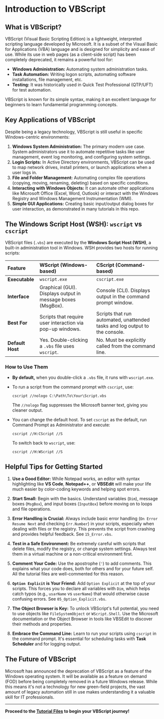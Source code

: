 # Introduction to VBScript

## What is VBScript?

VBScript (Visual Basic Scripting Edition) is a lightweight, interpreted scripting language developed by Microsoft. It is a subset of the Visual Basic for Applications (VBA) language and is designed for simplicity and ease of use. While its use in web pages (as a client-side script) has been completely deprecated, it remains a powerful tool for:

* **Windows Administration:** Automating system administration tasks.
* **Task Automation:** Writing logon scripts, automating software installations, file management, etc.
* **Testing:** It was historically used in Quick Test Professional (QTP/UFT) for test automation.

VBScript is known for its simple syntax, making it an excellent language for beginners to learn fundamental programming concepts.

## Key Applications of VBScript

Despite being a legacy technology, VBScript is still useful in specific Windows-centric environments:

1. **Windows System Administration:** The primary modern use case. System administrators use it to automate repetitive tasks like user management, event log monitoring, and configuring system settings.
2. **Login Scripts:** In Active Directory environments, VBScript can be used to map network drives, install printers, or launch applications when a user logs in.
3. **File and Folder Management:** Automating complex file operations (copying, moving, renaming, deleting) based on specific conditions.
4. **Interacting with Windows Objects:** It can automate other applications like Microsoft Office (Excel, Word, Outlook) or interact with the Windows Registry and Windows Management Instrumentation (WMI).
5. **Simple GUI Applications:** Creating basic input/output dialog boxes for user interaction, as demonstrated in many tutorials in this repo.

## The Windows Script Host (WSH): `wscript` vs `cscript`

VBScript files (`.vbs`) are executed by the **Windows Script Host (WSH)**, a built-in administration tool in Windows. WSH provides two hosts for running scripts:

| Feature | **WScript** (Windows-based) | **CScript** (Command-based) |
| :--- | :--- | :--- |
| **Executable** | `wscript.exe` | `cscript.exe` |
| **Interface** | Graphical (GUI). Displays output in message boxes (MsgBox). | Console (CLI). Displays output in the command prompt window. |
| **Best For** | Scripts that require user interaction via pop-up windows. | Scripts that run automated, unattended tasks and log output to the console. |
| **Default Host** | Yes. Double-clicking a `.vbs` file uses `wscript`. | No. Must be explicitly called from the command line. |

### How to Use Them

* **By default,** when you double-click a `.vbs` file, it runs with `wscript.exe`.
* To run a script from the command prompt with `cscript`, use:

    ```batch
    cscript //nologo C:\Path\To\Your\Script.vbs
    ```

    The `//nologo` flag suppresses the Microsoft banner text, giving you cleaner output.

* You can change the default host. To set `cscript` as the default, run Command Prompt as Administrator and execute:

    ```batch
    cscript //H:CScript //S
    ```

    To switch back to `wscript`, use:

    ```batch
    cscript //H:WScript //S
    ```

## Helpful Tips for Getting Started

1. **Use a Good Editor:** While Notepad works, an editor with syntax highlighting like **VS Code**, **Notepad++**, or **VBSEdit** will make your life much easier by color-coding keywords and helping spot errors.

2. **Start Small:** Begin with the basics. Understand variables (`Dim`), message boxes (`MsgBox`), and input boxes (`InputBox`) before moving on to loops and file operations.

3. **Error Handling is Crucial:** Always include basic error handling (`On Error Resume Next` and checking `Err.Number`) in your scripts, especially when dealing with files or the registry. This prevents the script from crashing and provides helpful feedback. See `15_Error.vbs`.

4. **Test in a Safe Environment:** Be extremely careful with scripts that delete files, modify the registry, or change system settings. Always test them in a virtual machine or a non-critical environment first.

5. **Comment Your Code:** Use the apostrophe (`'`) to add comments. This explains what your code does, both for others and for your future self. All the tutorial files are well-commented for this reason.

6. **`Option Explicit` is Your Friend:** Add `Option Explicit` at the top of your scripts. This forces you to declare all variables with `Dim`, which helps catch typos (e.g., `usarName` vs `userName`) that would otherwise cause confusing errors. See `05_Option_Explicit.vbs`.

7. **The Object Browser is Key:** To unlock VBScript's full potential, you need to use objects like `FileSystemObject` or `WScript.Shell`. Use the Microsoft documentation or the Object Browser in tools like VBSEdit to discover their methods and properties.

8. **Embrace the Command Line:** Learn to run your scripts using `cscript` in the command prompt. It's essential for scheduling tasks with **Task Scheduler** and for logging output.

## The Future of VBScript

Microsoft has announced the deprecation of VBScript as a feature of the Windows operating system. It will be available as a feature on demand (FOD) before being completely removed in a future Windows release. While this means it's not a technology for new green-field projects, the vast amount of legacy automation still in use makes understanding it a valuable skill for IT professionals.

---

**Proceed to the [Tutorial Files](./README.md#-tutorial-files) to begin your VBScript journey!**
